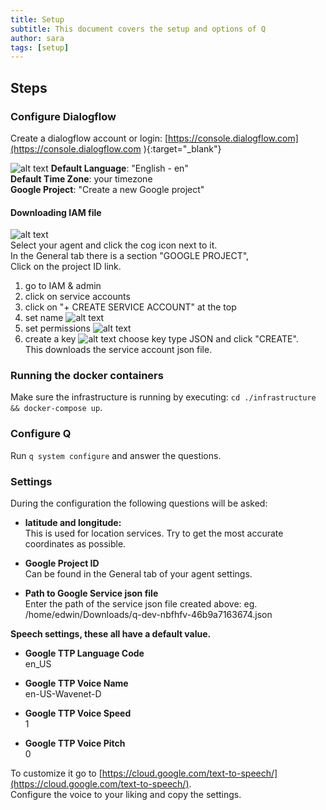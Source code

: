 ```yaml
---
title: Setup
subtitle: This document covers the setup and options of Q
author: sara
tags: [setup]
---
```


## Steps 

### Configure Dialogflow  
Create a dialogflow account or login: [https://console.dialogflow.com](https://console.dialogflow.com ){:target="_blank"}  

![alt text](https://q-assistant.github.io/uploads/doc/02.png)
  **Default Language**: "English - en"  
  **Default Time Zone**: your timezone  
  **Google Project**: "Create a new Google project" 
 
#### Downloading IAM file
![alt text](https://q-assistant.github.io/uploads/doc/03.png)  
Select your agent and click the cog icon next to it.  
In the General tab there is a section "GOOGLE PROJECT",  
Click on the project ID link.  

1. go to IAM & admin
2. click on service accounts
3. click on "+ CREATE SERVICE ACCOUNT" at the top  
4. set name ![alt text](https://q-assistant.github.io/uploads/doc/04.png)   
5. set permissions ![alt text](https://q-assistant.github.io/uploads/doc/05.png)
6. create a key ![alt text](https://q-assistant.github.io/uploads/doc/06.png)
   choose key type JSON and click "CREATE".  
   This downloads the service account json file.  


### Running the docker containers
Make sure the infrastructure is running by executing: ```cd ./infrastructure && docker-compose up```.  

### Configure Q
Run ```q system configure``` and answer the questions.  

### Settings
During the configuration the following questions will be asked:  

- **latitude and longitude:**  
  This is used for location services. Try to get the most accurate coordinates as possible. 

- **Google Project ID**  
  Can be found in the General tab of your agent settings.  

- **Path to Google Service json file**  
  Enter the path of the service json file created above: eg.  /home/edwin/Downloads/q-dev-nbfhfv-46b9a7163674.json
   
**Speech settings, these all have a default value.**  

- **Google TTP Language Code**  
en_US

- **Google TTP Voice Name**  
en-US-Wavenet-D  

- **Google TTP Voice Speed**  
1  

- **Google TTP Voice Pitch**  
0

To customize it go to [https://cloud.google.com/text-to-speech/](https://cloud.google.com/text-to-speech/).  
Configure the voice to your liking and copy the settings. 
